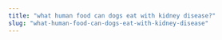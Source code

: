 ```yaml
---
title: "what human food can dogs eat with kidney disease?"
slug: "what-human-food-can-dogs-eat-with-kidney-disease"
---
```


